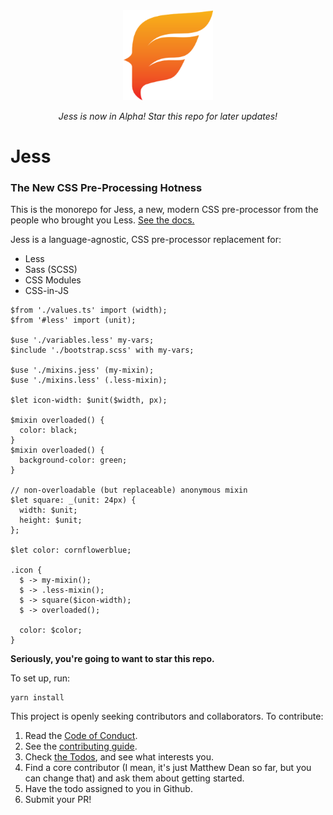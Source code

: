 <div align="center">
  <img width="144" height="144" src="https://raw.githubusercontent.com/jesscss/jess/master/packages/docs/static/img/android-chrome-192x192.png">


  _Jess is now in Alpha! Star this repo for later updates!_
</div>

# Jess
### The New CSS Pre-Processing Hotness

This is the monorepo for Jess, a new, modern CSS pre-processor from the people who brought you Less. [See the docs.](https://jesscss.github.io)

Jess is a language-agnostic, CSS pre-processor replacement for:
- Less
- Sass (SCSS)
- CSS Modules
- CSS-in-JS

```less
$from './values.ts' import (width);
$from '#less' import (unit);

$use './variables.less' my-vars;
$include './bootstrap.scss' with my-vars;

$use './mixins.jess' (my-mixin);
$use './mixins.less' (.less-mixin);

$let icon-width: $unit($width, px);

$mixin overloaded() {
  color: black;
}
$mixin overloaded() {
  background-color: green;
}

// non-overloadable (but replaceable) anonymous mixin
$let square: _(unit: 24px) {
  width: $unit;
  height: $unit;
};

$let color: cornflowerblue;

.icon {
  $ -> my-mixin();
  $ -> .less-mixin();
  $ -> square($icon-width);
  $ -> overloaded();

  color: $color;
}
```

**Seriously, you're going to want to star this repo.**

To set up, run:
```
yarn install
```

This project is openly seeking contributors and collaborators. To contribute:

1. Read the [Code of Conduct](./CODE_OF_CONDUCT.md).
2. See the [contributing guide](./CONTRIBUTING.md).
3. Check [the Todos](https://github.com/jesscss/jess/issues?q=is%3Aissue+is%3Aopen+label%3Atodo), and see what interests you.
4. Find a core contributor (I mean, it's just Matthew Dean so far, but you can change that) and ask them about getting started.
5. Have the todo assigned to you in Github.
6. Submit your PR!


